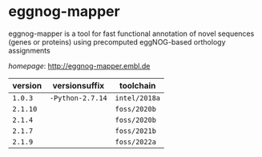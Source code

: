# eggnog-mapper

eggnog-mapper is a tool for fast functional annotation of novel sequences (genes or proteins)  using precomputed eggNOG-based orthology assignments

*homepage*: <http://eggnog-mapper.embl.de>

version | versionsuffix | toolchain
--------|---------------|----------
``1.0.3`` | ``-Python-2.7.14`` | ``intel/2018a``
``2.1.10`` |  | ``foss/2020b``
``2.1.4`` |  | ``foss/2020b``
``2.1.7`` |  | ``foss/2021b``
``2.1.9`` |  | ``foss/2022a``
